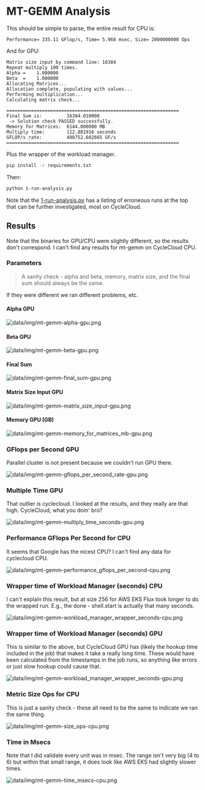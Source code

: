 # MT-GEMM Analysis

This should be simple to parse, the entire result for CPU is:

```console
Performance= 335.11 GFlop/s, Time= 5.968 msec, Size= 2000000000 Ops
```

And for GPU:

```console
Matrix size input by command line: 16384
Repeat multiply 100 times.
Alpha =    1.000000
Beta  =    1.000000
Allocating Matrices...
Allocation complete, populating with values...
Performing multiplication...
Calculating matrix check...

===============================================================
Final Sum is:         16384.010000
 -> Solution check PASSED successfully.
Memory for Matrices:  6144.000000 MB
Multiply time:        112.881916 seconds
GFLOP/s rate:         498752.602665 GF/s
===============================================================
```

Plus the wrapper of the workload manager.

```bash
pip install -r requirements.txt
```

Then:

```bash
python 1-run-analysis.py
```

Note that the [1-run-analysis.py](1-run-analysis.py) has a listing of erroneous runs at the top that can be further investigated, most on CycleCloud. 

## Results

Note that the binaries for GPU/CPU were slightly different, so the results don't correspond.
I can't find any results for mt-gemm on CycleCloud CPU.

### Parameters

> A sanity check - alpha and beta, memory, matrix size, and the final sum should always be the same.

If they were different we ran different problems, etc.

#### Alpha GPU

![data/img/mt-gemm-alpha-gpu.png](data/img/mt-gemm-alpha-gpu.png)

#### Beta GPU

![data/img/mt-gemm-beta-gpu.png](data/img/mt-gemm-beta-gpu.png)

#### Final Sum

![data/img/mt-gemm-final_sum-gpu.png](data/img/mt-gemm-final_sum-gpu.png)

#### Matrix Size Input GPU

![data/img/mt-gemm-matrix_size_input-gpu.png](data/img/mt-gemm-matrix_size_input-gpu.png)

#### Memory GPU (GB)

![data/img/mt-gemm-memory_for_matrices_mb-gpu.png](data/img/mt-gemm-memory_for_matrices_mb-gpu.png)

### GFlops per Second GPU

Parallel cluster is not present because we couldn't run GPU there.

![data/img/mt-gemm-gflops_per_second_rate-gpu.png](data/img/mt-gemm-gflops_per_second_rate-gpu.png)

### Multiple Time GPU

That outlier is cyclecloud. I looked at the results, and they really are that high. CycleCloud, what you doin' bro?

![data/img/mt-gemm-multiply_time_seconds-gpu.png](data/img/mt-gemm-multiply_time_seconds-gpu.png)

### Performance GFlops Per Second for CPU

It seems that Google has the nicest CPU? I can't find any data for cyclecloud CPU.

![data/img/mt-gemm-performance_gflops_per_second-cpu.png](data/img/mt-gemm-performance_gflops_per_second-cpu.png)

### Wrapper time of Workload Manager (seconds) CPU

I can't explain this result, but at size 256 for AWS EKS Flux took longer to do the wrapped run. E.g., the done - shell.start is actually that many seconds.

![data/img/mt-gemm-workload_manager_wrapper_seconds-cpu.png](data/img/mt-gemm-workload_manager_wrapper_seconds-cpu.png)

### Wrapper time of Workload Manager (seconds) GPU

This is similar to the above, but CycleCloud GPU has (likely the hookup time included in the job) that makes it take a really long time. These would have been calculated from the timestamps in the job runs, so anything like errors or just slow hookup could cause that.

![data/img/mt-gemm-workload_manager_wrapper_seconds-gpu.png](data/img/mt-gemm-workload_manager_wrapper_seconds-gpu.png)

### Metric Size Ops for CPU

This is just a sanity check  - these all need to be the same to indicate we ran the same thing.

![data/img/mt-gemm-size_ops-cpu.png](data/img/mt-gemm-size_ops-cpu.png)

### Time in Msecs

Note that I did validate every unit was in msec. The range isn't very big (4 to 6) but within that small range, it does look like AWS EKS had slightly slower times.

![data/img/mt-gemm-time_msecs-cpu.png](data/img/mt-gemm-time_msecs-cpu.png)
